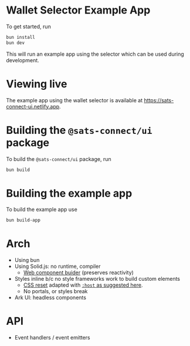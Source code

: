 # Wallet Selector Example App

To get started, run

```bash
bun install
bun dev
```

This will run an example app using the selector which can be used during development.

# Viewing live

The example app using the wallet selector is available at <https://sats-connect-ui.netlify.app>.

# Building the `@sats-connect/ui` package

To build the `@sats-connect/ui` package, run

```bash
bun build
```

# Building the example app

To build the example app use

```bash
bun build-app
```

# Arch

- Using bun
- Using Solid.js: no runtime, compiler
  - [Web component buider](https://github.com/solidjs/solid/tree/main/packages/solid-element#readme) (preserves reactivity)
- Styles inline b/c no style frameworks work to build custom elements
  - [CSS reset](https://github.com/sindresorhus/modern-normalize/blob/main/modern-normalize.css) adapted with [`:host` as suggested here](https://www.colorglare.com/css-resets-and-global-styles-in-web-components-c71fcea86dbd).
  - No portals, or styles break
- Ark UI: headless components

# API

- Event handlers / event emitters
